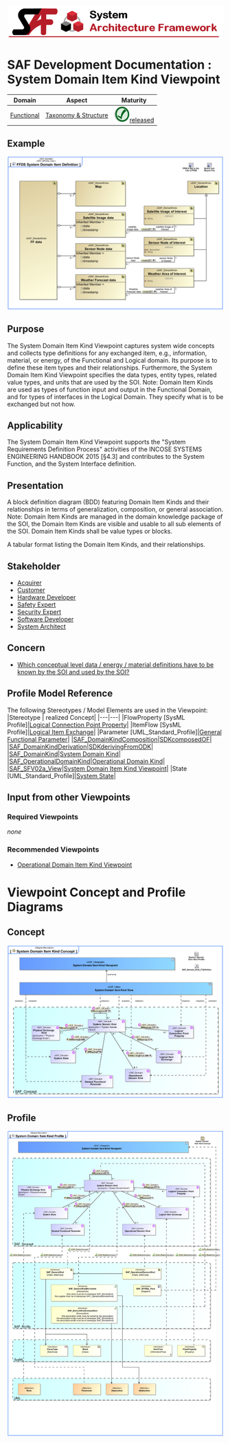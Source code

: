 ![System Architecture Framework](../../diagrams/Banner_SAF.png)
# SAF Development Documentation : System Domain Item Kind Viewpoint
|**Domain**|**Aspect**|**Maturity**|
| --- | --- | --- |
|[Functional](../../domains.md#Domain-Functional)|[Taxonomy & Structure](../../aspects.md#Aspect-Taxonomy-&-Structure)|![Released](../../diagrams/Symbol_confirmed.png )[released](../../using-saf/maturity.md#released)|
## Example
![System-Domain-Item-Kind-Viewpoint-primary-example.svg](../../diagrams/vp-examples/System-Domain-Item-Kind-Viewpoint-primary-example.svg)
## Purpose
The System Domain Item Kind Viewpoint captures system wide concepts and collects type definitions for any exchanged item, e.g., information, material, or energy, of the Functional and Logical domain. Its purpose is to define these item types and their relationships. Furthermore, the System Domain Item Kind Viewpoint specifies the data types, entity types, related value types, and units that are used by the SOI.
Note: Domain Item Kinds are used as types of function input and output in the Functional Domain, and for types of interfaces in the Logical Domain. They specify what is to be exchanged but not how.
## Applicability
The System Domain Item Kind Viewpoint supports the "System Requirements Definition Process" activities of the INCOSE SYSTEMS ENGINEERING HANDBOOK 2015 [§4.3] and contributes to the System Function, and the System Interface definition.
## Presentation
A block definition diagram (BDD) featuring Domain Item Kinds and their relationships in terms of generalization, composition, or general association. 
Note: Domain Item Kinds are managed in the domain knowledge package of the SOI, the Domain Item Kinds are visible and usable to all sub elements of the SOI. Domain Item Kinds shall be value types or blocks. 

A tabular format listing the Domain Item Kinds, and their relationships.

## Stakeholder
* [Acquirer](../../stakeholders.md#Acquirer)
* [Customer](../../stakeholders.md#Customer)
* [Hardware Developer](../../stakeholders.md#Hardware-Developer)
* [Safety Expert](../../stakeholders.md#Safety-Expert)
* [Security Expert](../../stakeholders.md#Security-Expert)
* [Software Developer](../../stakeholders.md#Software-Developer)
* [System Architect](../../stakeholders.md#System-Architect)
## Concern
* [Which conceptual level data / energy / material definitions have to be known by the SOI and used by the SOI?](../../concerns.md#_2021x_2_6d8019d_1693308265004_421376_24972)
## Profile Model Reference
The following Stereotypes / Model Elements are used in the Viewpoint:
|Stereotype | realized Concept|
|---|---|
|FlowProperty [SysML Profile]|[Logical Connection Point Property](../concept/concepts.md#Logical-Connection-Point-Property)|
|ItemFlow [SysML Profile]|[Logical Item Exchange](../concept/concepts.md#Logical-Item-Exchange)|
|Parameter [UML_Standard_Profile]|[General Functional Parameter](../concept/concepts.md#General-Functional-Parameter)|
|[SAF_DomainKindComposition](../../stereotypes.md#SAF_DomainKindComposition)|[SDKcomposedOF](../concept/concepts.md#SDKcomposedOF)|
|[SAF_DomainKindDerivation](../../stereotypes.md#SAF_DomainKindDerivation)|[SDKderivingFromODK](../concept/concepts.md#SDKderivingFromODK)|
|[SAF_DomainKind](../../stereotypes.md#SAF_DomainKind)|[System Domain Kind](../concept/concepts.md#System-Domain-Kind)|
|[SAF_OperationalDomainKind](../../stereotypes.md#SAF_OperationalDomainKind)|[Operational Domain Kind](../concept/concepts.md#Operational-Domain-Kind)|
|[SAF_SFV02a_View](../../stereotypes.md#SAF_SFV02a_View)|[System Domain Item Kind Viewpoint](../concept/concepts.md#System-Domain-Item-Kind-Viewpoint)|
|State [UML_Standard_Profile]|[System State](../concept/concepts.md#System-State)|
## Input from other Viewpoints
### Required Viewpoints
*none*
### Recommended Viewpoints
* [Operational Domain Item Kind Viewpoint](Operational-Domain-Item-Kind-Viewpoint.md)
# Viewpoint Concept and Profile Diagrams
## Concept
![System Domain Item Kind Concept](diagrams/System-Domain-Item-Kind-Concept.svg)
## Profile
![System Domain Item Kind Profile](diagrams/System-Domain-Item-Kind-Profile.svg)
